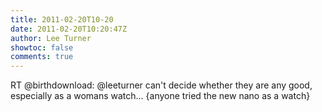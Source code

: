 ```yaml
---
title: 2011-02-20T10-20
date: 2011-02-20T10:20:47Z
author: Lee Turner
showtoc: false
comments: true
---
```


RT @birthdownload: @leeturner can't decide whether they are any good, especially as a womans watch... {anyone tried the new nano as a watch}


